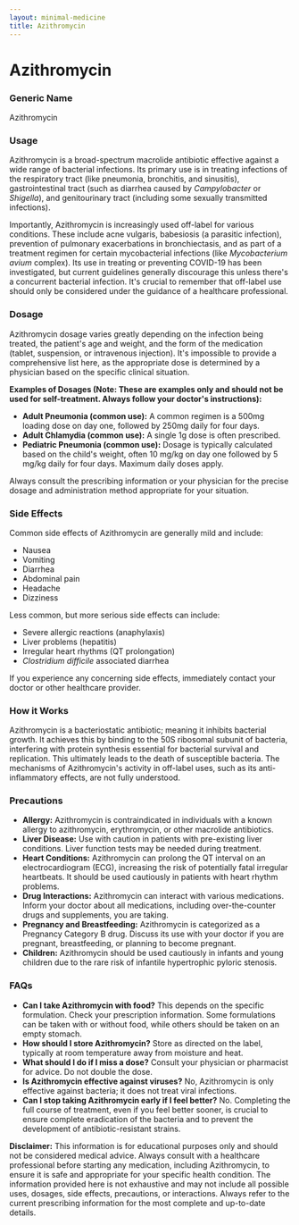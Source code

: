 ```yaml
---
layout: minimal-medicine
title: Azithromycin
---
```


# Azithromycin
### Generic Name
Azithromycin

### Usage

Azithromycin is a broad-spectrum macrolide antibiotic effective against a wide range of bacterial infections.  Its primary use is in treating infections of the respiratory tract (like pneumonia, bronchitis, and sinusitis), gastrointestinal tract (such as diarrhea caused by *Campylobacter* or *Shigella*), and genitourinary tract (including some sexually transmitted infections).  

Importantly, Azithromycin is increasingly used off-label for various conditions.  These include acne vulgaris, babesiosis (a parasitic infection),  prevention of pulmonary exacerbations in bronchiectasis, and as part of a treatment regimen for certain mycobacterial infections (like *Mycobacterium avium* complex).  Its use in treating or preventing COVID-19 has been investigated, but current guidelines generally discourage this unless there's a concurrent bacterial infection.  It's crucial to remember that off-label use should only be considered under the guidance of a healthcare professional.

### Dosage

Azithromycin dosage varies greatly depending on the infection being treated, the patient's age and weight, and the form of the medication (tablet, suspension, or intravenous injection).  It's impossible to provide a comprehensive list here, as the appropriate dose is determined by a physician based on the specific clinical situation.  

**Examples of Dosages (Note:  These are examples only and should not be used for self-treatment. Always follow your doctor's instructions):**

* **Adult Pneumonia (common use):** A common regimen is a 500mg loading dose on day one, followed by 250mg daily for four days.
* **Adult Chlamydia (common use):** A single 1g dose is often prescribed.
* **Pediatric Pneumonia (common use):**  Dosage is typically calculated based on the child's weight, often 10 mg/kg on day one followed by 5 mg/kg daily for four days.  Maximum daily doses apply.

Always consult the prescribing information or your physician for the precise dosage and administration method appropriate for your situation.

### Side Effects

Common side effects of Azithromycin are generally mild and include:

* Nausea
* Vomiting
* Diarrhea
* Abdominal pain
* Headache
* Dizziness

Less common, but more serious side effects can include:

* Severe allergic reactions (anaphylaxis)
* Liver problems (hepatitis)
* Irregular heart rhythms (QT prolongation)
* *Clostridium difficile* associated diarrhea

If you experience any concerning side effects, immediately contact your doctor or other healthcare provider.

### How it Works

Azithromycin is a bacteriostatic antibiotic; meaning it inhibits bacterial growth. It achieves this by binding to the 50S ribosomal subunit of bacteria, interfering with protein synthesis essential for bacterial survival and replication.  This ultimately leads to the death of susceptible bacteria.  The mechanisms of Azithromycin's activity in off-label uses, such as its anti-inflammatory effects, are not fully understood.

### Precautions

* **Allergy:** Azithromycin is contraindicated in individuals with a known allergy to azithromycin, erythromycin, or other macrolide antibiotics.
* **Liver Disease:** Use with caution in patients with pre-existing liver conditions. Liver function tests may be needed during treatment.
* **Heart Conditions:**  Azithromycin can prolong the QT interval on an electrocardiogram (ECG), increasing the risk of potentially fatal irregular heartbeats.  It should be used cautiously in patients with heart rhythm problems.
* **Drug Interactions:** Azithromycin can interact with various medications. Inform your doctor about all medications, including over-the-counter drugs and supplements, you are taking.
* **Pregnancy and Breastfeeding:** Azithromycin is categorized as a Pregnancy Category B drug.  Discuss its use with your doctor if you are pregnant, breastfeeding, or planning to become pregnant.
* **Children:**  Azithromycin should be used cautiously in infants and young children due to the rare risk of infantile hypertrophic pyloric stenosis.


### FAQs

* **Can I take Azithromycin with food?**  This depends on the specific formulation.  Check your prescription information. Some formulations can be taken with or without food, while others should be taken on an empty stomach.
* **How should I store Azithromycin?** Store as directed on the label, typically at room temperature away from moisture and heat.
* **What should I do if I miss a dose?** Consult your physician or pharmacist for advice. Do not double the dose.
* **Is Azithromycin effective against viruses?** No, Azithromycin is only effective against bacteria; it does not treat viral infections.
* **Can I stop taking Azithromycin early if I feel better?**  No.  Completing the full course of treatment, even if you feel better sooner, is crucial to ensure complete eradication of the bacteria and to prevent the development of antibiotic-resistant strains.


**Disclaimer:** This information is for educational purposes only and should not be considered medical advice. Always consult with a healthcare professional before starting any medication, including Azithromycin, to ensure it is safe and appropriate for your specific health condition.  The information provided here is not exhaustive and may not include all possible uses, dosages, side effects, precautions, or interactions. Always refer to the current prescribing information for the most complete and up-to-date details.
